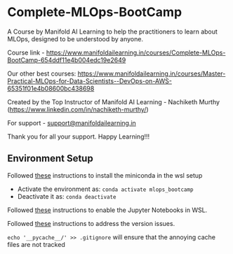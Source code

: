 # Complete-MLOps-BootCamp
A Course by Manifold AI Learning to help the practitioners to learn about MLOps, designed to be understood by anyone.

Course link - https://www.manifoldailearning.in/courses/Complete-MLOps-BootCamp-654ddf11e4b004edc19e2649

Our other best courses:
https://www.manifoldailearning.in/courses/Master-Practical-MLOps-for-Data-Scientists--DevOps-on-AWS-65351f01e4b08600bc438698

Created by the Top Instructor of Manifold AI Learning - Nachiketh Murthy (https://www.linkedin.com/in/nachiketh-murthy/)

For support - support@manifoldailearning.in

Thank you for all your support. Happy Learning!!!

## Environment Setup
Followed [these](https://dev.to/sfpear/miniconda-in-wsl-3642) instructions to install the miniconda in the wsl setup
- Activate the environment as: ```conda activate mlops_bootcamp```
- Deactivate it as: ```conda deactivate```

Followed [these](https://code.adonline.id.au/jupyter-notebook-in-windows-subsystem-for-linux-wsl/) instructions to enable the Jupyter Notebooks in WSL.

Followed [these](https://stackoverflow.com/questions/75272737/error-invalid-version-0-23ubuntu1-package-distro-info) instructions to address the version issues.

```echo '__pycache__/' >> .gitignore``` will ensure that the annoying cache files are not tracked